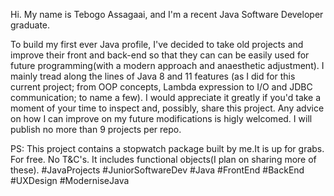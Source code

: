 Hi. My name is Tebogo Assagaai, and I'm a recent Java Software Developer graduate. 

To build my first ever Java profile, I've decided to take old projects and improve their front and back-end so that they can can be easily used for future programming(with a modern approach and anaesthetic adjustment). I mainly tread along the lines of Java 8 and 11 features
(as I did for this current project; from OOP concepts, Lambda expression to I/O and JDBC communication; to name a few).
I would appreciate it greatly if you'd take a moment of your time to inspect and, possibly, share this project. Any advice on how I can improve on my future modifications is higly welcomed. I will publish no more than 9 projects per repo.

PS: This project contains a stopwatch package built by me.It is up for grabs. For free. No T&C's. It includes functional objects(I plan on sharing more of these).
#JavaProjects #JuniorSoftwareDev #Java #FrontEnd #BackEnd #UXDesign #ModerniseJava                                                                                                                                                                                                                                                                                    

